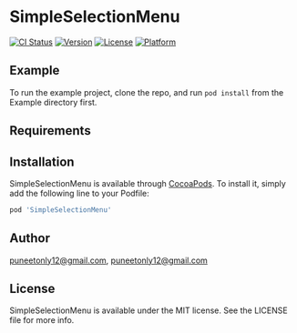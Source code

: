 # SimpleSelectionMenu

[![CI Status](https://img.shields.io/travis/puneetonly12@gmail.com/SimpleSelectionMenu.svg?style=flat)](https://travis-ci.org/puneetonly12@gmail.com/SimpleSelectionMenu)
[![Version](https://img.shields.io/cocoapods/v/SimpleSelectionMenu.svg?style=flat)](https://cocoapods.org/pods/SimpleSelectionMenu)
[![License](https://img.shields.io/cocoapods/l/SimpleSelectionMenu.svg?style=flat)](https://cocoapods.org/pods/SimpleSelectionMenu)
[![Platform](https://img.shields.io/cocoapods/p/SimpleSelectionMenu.svg?style=flat)](https://cocoapods.org/pods/SimpleSelectionMenu)

## Example

To run the example project, clone the repo, and run `pod install` from the Example directory first.

## Requirements

## Installation

SimpleSelectionMenu is available through [CocoaPods](https://cocoapods.org). To install
it, simply add the following line to your Podfile:

```ruby
pod 'SimpleSelectionMenu'
```

## Author

puneetonly12@gmail.com, puneetonly12@gmail.com

## License

SimpleSelectionMenu is available under the MIT license. See the LICENSE file for more info.

